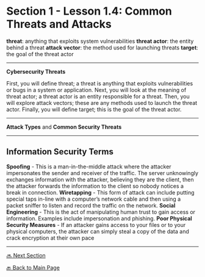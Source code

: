 # Section 1 - Lesson 1.4: Common Threats and Attacks


**threat**: anything that exploits system vulnerabilities
**threat actor**: the entity behind a threat
**attack vector**: the method used for launching threats
**target**: the goal of the threat actor


---

**Cybersecurity Threats**

First, you will define threat; a threat is anything that exploits vulnerabilities or bugs in a system or application. Next, you will look at the meaning of threat actor; a threat actor is an entity responsible for a threat. Then, you will explore attack vectors; these are any methods used to launch the threat actor. Finally, you will define target; this is the goal of the threat actor.

---

**Attack Types** and **Common Security Threats**

---

## Information Security Terms

**Spoofing** - This is a man-in-the-middle attack where the attacker impersonates the sender and receiver of
the traffic. The server unknowingly exchanges information with the attacker, believing they are the client, then the attacker forwards the information to the client so nobody notices a break in connection.
**Wiretapping** - This form of attack can include putting special taps in-line with a computer’s network cable and
then using a packet sniffer to listen and record the traffic on the network.
**Social Engineering** - This is the act of manipulating human trust to gain access or information. Examples include
impersonation and phishing.
**Poor Physical Security Measures** - If an attacker gains access to your files or to your physical computers, the attacker can simply steal a copy of the data and crack encryption at their own pace

---

[🔜 Next Section]()

[🔙 Back to Main Page](../../README.md)
